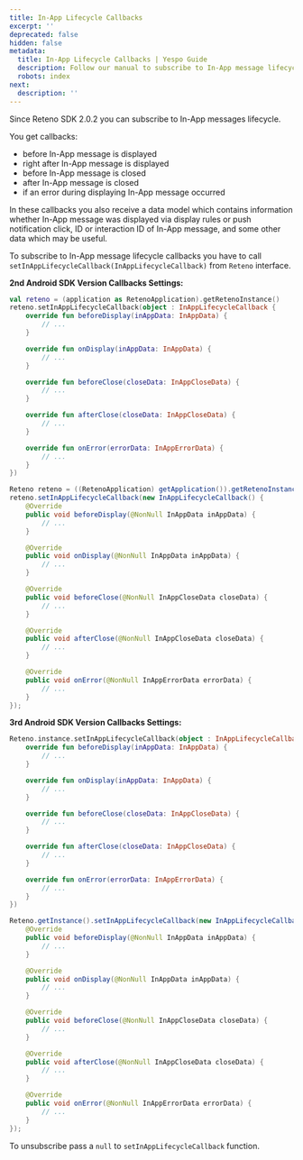 ```yaml
---
title: In-App Lifecycle Callbacks
excerpt: ''
deprecated: false
hidden: false
metadata:
  title: In-App Lifecycle Callbacks | Yespo Guide
  description: Follow our manual to subscribe to In-App message lifecycle callbacks
  robots: index
next:
  description: ''
---
```

Since Reteno SDK 2.0.2 you can subscribe to In-App messages lifecycle.

You get callbacks:

- before In-App message is displayed
- right after In-App message is displayed
- before In-App message is closed
- after In-App message is closed
- if an error during displaying In-App message occurred

In these callbacks you also receive a data model which contains information whether In-App message was displayed via display rules or push notification click, ID or interaction ID of In-App message, and some other data which may be useful.

To subscribe to In-App message lifecycle callbacks you have to call `setInAppLifecycleCallback(InAppLifecycleCallback)` from `Reteno` interface.

**2nd Android SDK Version Callbacks Settings:**

```kotlin
val reteno = (application as RetenoApplication).getRetenoInstance()
reteno.setInAppLifecycleCallback(object : InAppLifecycleCallback {
    override fun beforeDisplay(inAppData: InAppData) {
        // ...
    }

    override fun onDisplay(inAppData: InAppData) {
        // ...
    }

    override fun beforeClose(closeData: InAppCloseData) {
        // ...
    }

    override fun afterClose(closeData: InAppCloseData) {
        // ...
    }

    override fun onError(errorData: InAppErrorData) {
        // ...
    }
})
```
```java
Reteno reteno = ((RetenoApplication) getApplication()).getRetenoInstance();
reteno.setInAppLifecycleCallback(new InAppLifecycleCallback() {
    @Override
    public void beforeDisplay(@NonNull InAppData inAppData) {
        // ...
    }

    @Override
    public void onDisplay(@NonNull InAppData inAppData) {
        // ...
    }

    @Override
    public void beforeClose(@NonNull InAppCloseData closeData) {
        // ...
    }

    @Override
    public void afterClose(@NonNull InAppCloseData closeData) {
        // ...
    }

    @Override
    public void onError(@NonNull InAppErrorData errorData) {
        // ...
    }
});
```

**3rd Android SDK Version Callbacks Settings:**

```kotlin
Reteno.instance.setInAppLifecycleCallback(object : InAppLifecycleCallback {
    override fun beforeDisplay(inAppData: InAppData) {
        // ...
    }

    override fun onDisplay(inAppData: InAppData) {
        // ...
    }

    override fun beforeClose(closeData: InAppCloseData) {
        // ...
    }

    override fun afterClose(closeData: InAppCloseData) {
        // ...
    }

    override fun onError(errorData: InAppErrorData) {
        // ...
    }
})
```
```java
Reteno.getInstance().setInAppLifecycleCallback(new InAppLifecycleCallback() {
    @Override
    public void beforeDisplay(@NonNull InAppData inAppData) {
        // ...
    }

    @Override
    public void onDisplay(@NonNull InAppData inAppData) {
        // ...
    }

    @Override
    public void beforeClose(@NonNull InAppCloseData closeData) {
        // ...
    }

    @Override
    public void afterClose(@NonNull InAppCloseData closeData) {
        // ...
    }

    @Override
    public void onError(@NonNull InAppErrorData errorData) {
        // ...
    }
});
```

To unsubscribe pass a `null` to `setInAppLifecycleCallback` function.